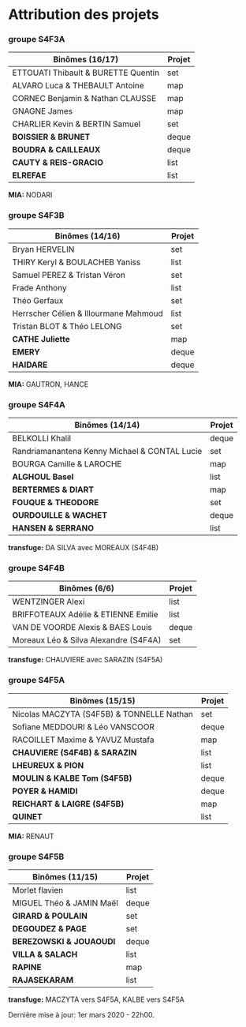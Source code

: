 # Attribution des projets

### groupe S4F3A

| Binômes (16/17)| Projet
|---|---
| ETTOUATI Thibault & BURETTE Quentin | set
| ALVARO Luca & THEBAULT Antoine | map
| CORNEC Benjamin & Nathan CLAUSSE | map
| GNAGNE James | map
| CHARLIER Kevin & BERTIN Samuel | set
| **BOISSIER & BRUNET** | deque
| **BOUDRA & CAILLEAUX** | deque
| **CAUTY & REIS-GRACIO** | list
| **ELREFAE** | list

**MIA:** NODARI

### groupe S4F3B

| Binômes (14/16) | Projet
|---|---
| Bryan HERVELIN | set
| THIRY Keryl & BOULACHEB Yaniss | list
| Samuel PEREZ & Tristan Véron | set
| Frade Anthony | list
| Théo Gerfaux | set
| Herrscher Célien & Illourmane Mahmoud | list
| Tristan BLOT & Théo LELONG | set
| **CATHE Juliette** | map
| **EMERY** | deque
| **HAIDARE** | deque

**MIA:** GAUTRON, HANCE

### groupe S4F4A

| Binômes (14/14) | Projet
|---|---
| BELKOLLI Khalil | deque
| Randriamanantena Kenny Michael & CONTAL Lucie | set
| BOURGA Camille & LAROCHE | map
| **ALGHOUL Basel** | list
| **BERTERMES & DIART** | map
| **FOUQUE & THEODORE** | set
| **OURDOUILLE & WACHET** | deque
| **HANSEN & SERRANO** | list

**transfuge:** DA SILVA avec MOREAUX (S4F4B)

### groupe S4F4B

| Binômes (6/6) | Projet
|---|---
| WENTZINGER Alexi | list
| BRIFFOTEAUX Adélie & ETIENNE Emilie | list
| VAN DE VOORDE Alexis & BAES Louis | deque
| Moreaux Léo & Silva Alexandre (S4F4A) | set

**transfuge:** CHAUVIERE avec SARAZIN (S4F5A)

### groupe S4F5A

| Binômes (15/15) | Projet
|---|---
| Nicolas MACZYTA (S4F5B) & TONNELLE Nathan | set
| Sofiane MEDDOURI & Léo VANSCOOR | deque
| RACOILLET Maxime & YAVUZ Mustafa | map
| **CHAUVIERE (S4F4B) & SARAZIN** | list
| **LHEUREUX & PION** | list
| **MOULIN & KALBE Tom (S4F5B)** | deque
| **POYER & HAMIDI** | deque
| **REICHART & LAIGRE (S4F5B)** | map
| **QUINET** | list

**MIA:** RENAUT

### groupe S4F5B

| Binômes (11/15) | Projet
|---|---
| Morlet flavien | list
| MIGUEL Théo & JAMIN Maël | deque
| **GIRARD & POULAIN** | set
| **DEGOUDEZ & PAGE** | set
| **BEREZOWSKI & JOUAOUDI** | deque
| **VILLA & SALACH** | list
| **RAPINE** | map
| **RAJASEKARAM** | list

**transfuge:** MACZYTA vers S4F5A, KALBE vers S4F5A

Dernière mise à jour: 1er mars 2020 - 22h00.
